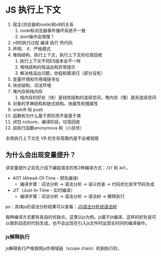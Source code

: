 # JS 执行上下文

1. 宿主(浏览器和node)和v8的关系
   1. node和浏览器事件循环系统不一致
   2. dom操作会很慢？
2. v8的执行过程 编译 执行 热代码
3. 声明、 if、严格模式
4. 堆栈结构、执行上下文，执行上下文的垃圾回收
   1. 执行上下文不同ES版本会不一样
   2. 堆栈结构的栈溢出和异常提示
   3. 解决栈溢出问题，协程和尾递归（部分没有）
5. 变量环境和作用域链寻址
6. 块状结构、词法环境
7.  堆内存和栈内存
    1.  栈内存的好处（快）是线性结构的连续空间，堆内存（慢）是非连续空间
8.  对象的字典结构和链式结构，快属性和慢属性
9.  unshift 和 push
10. 函数和为什么基于原形而不是基于类
11. 闭包 colsure，编译阶段，垃圾回收
12. 自执行函数anonymous 和（小括号）

全局执行上下文在 V8 的生存周期内是不会被销毁

## 为什么会出现变量提升？

讲变量提升之前先介绍下编程语言的有2种编译方式：`JIT` 和 `AOT`。

* AOT (Ahead-Of-Time - 预先编译)
  * 编译步骤：词法分析 -> 语法分析 -> 语义检查 -> 代码优化和字节码生成
* JIT（Just-In-Time - 实时编译）
  * 编译步骤：词法分析 -> 语法分析 -> 语法树 -> 解释执行

ps：具体js的语法分析结果可以查看：[JS语法分析成语法树](https://esprima.org/demo/parse.html#)

每种编译方式都有各自的优缺点，这里以js为例，js属于jit编译，这样的好处是可以做到动态的代码生成，也不会出现在引入js文件时出现长时间的编译操作。

### js解释执行

js解释执行严格按照js作用域链（scope chain）机制执行的，
